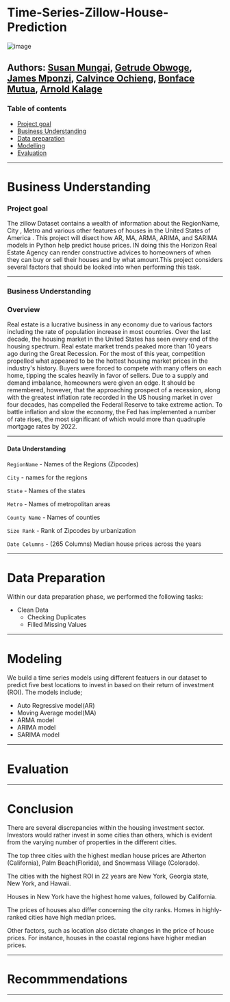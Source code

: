 # Time-Series-Zillow-House-Prediction
![image](https://user-images.githubusercontent.com/110459255/204761692-b7af9513-2ac8-4a05-b414-aeff94c8cd13.png)

## Authors: [Susan Mungai](https://github.com/Arnoldchovu), [Getrude Obwoge](https://github.com/Getty3102), [James Mponzi](https://github.com/Mponziii), [Calvince Ochieng](https://github.com/ochiengcalvince), [Bonface Mutua](https://github.com/Bonnie10), [Arnold Kalage](https://github.com/Arnoldchovu)

### Table of contents 
- [Project goal](#project-goal)
- [Business Understanding](#business-understanding)
- [Data preparation](#data-preparation)
- [Modelling](#modelling)
- [Evaluation](#evaluations)

---

# Business Understanding
### Project goal
The zillow  Dataset contains a wealth of information about the RegionName, City , Metro and various other features of houses in the United States of America . This project will disect how AR, MA, ARMA, ARIMA, and SARIMA models in Python  help predict house prices. IN doing this  the Horizon Real Estate Agency can render constructive advices to homeowners of when they can buy or sell their houses and by what amount.This project considers several  factors that should be looked into when performing this task.

---------

### Business Understanding
### Overview
Real estate is a lucrative business in any economy due to various factors including the rate of population increase in most countries. Over the last decade, the housing market in the United States has seen every end of the housing spectrum. Real estate market trends peaked more than 10 years ago during the Great Recession. For the most of this year, competition propelled what appeared to be the hottest housing market prices in the industry's history. Buyers were forced to compete with many offers on each home, tipping the scales heavily in favor of sellers. Due to a supply and demand imbalance, homeowners were given an edge. It should be remembered, however, that the approaching prospect of a recession, along with the greatest inflation rate recorded in the US housing market in over four decades, has compelled the Federal Reserve to take extreme action. To battle inflation and slow the economy, the Fed has implemented a number of rate rises, the most significant of which would more than quadruple mortgage rates by 2022. 


---

#### Data Understanding

`RegionName` - 	Names of the Regions (Zipcodes)
  
`City` - names for the regions
  
`State` -	Names of the states
  
`Metro` -	Names of metropolitan areas
  
`County Name` -	Names of counties
  
`Size Rank` -	Rank of Zipcodes by urbanization
  
`Date Columns` - (265 Columns)	Median house prices across the years
  
---------
# Data Preparation
Within our data preparation phase, we performed the following tasks:
 - Clean Data
    - Checking Duplicates
    - Filled Missing Values
    
---------
# Modeling
We build a time series models using different featuers in our dataset to predict five best locations to invest in based on their return of investment (ROI).
The models include;
* Auto Regressive model(AR)
* Moving Average model(MA)
* ARMA model
* ARIMA model
* SARIMA model

---------

# Evaluation

---------
# Conclusion
There are several discrepancies within the housing investment sector. Investors would rather invest in some cities than others, which is evident from the varying number of properties in the different cities.

The top three cities with the highest median house prices are Atherton (California), Palm Beach(Florida), and Snowmass Village (Colorado).

The cities with the highest ROI in 22 years are New York, Georgia state, New York, and Hawaii.

Houses in New York have the highest home values, followed by California.

The prices of houses also differ concerning the city ranks. Homes in highly-ranked cities have high median prices.

Other factors, such as location also dictate changes in the price of house prices. For instance, houses in the coastal regions have higher median prices.

---

# Recommmendations

---
 
